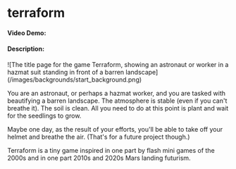 # terraform
#### Video Demo:  <URL HERE>
#### Description:
![The title page for the game Terraform, showing an astronaut or worker in a hazmat suit standing in front of a barren landscape]
(/images/backgrounds/start_background.png)

You are an astronaut, or perhaps a hazmat worker, and you are tasked with beautifying a barren landscape. The atmosphere is stable (even if you can't breathe it). The soil is clean. All you need to do at this point is plant and wait for the seedlings to grow.

Maybe one day, as the result of your efforts, you'll be able to take off your helmet and breathe the air. (That's for a future project though.)

Terraform is a tiny game inspired in one part by flash mini games of the 2000s and in one part 2010s and 2020s 
Mars landing futurism.